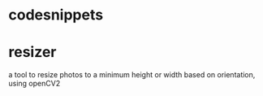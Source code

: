 # codesnippets

# resizer
a tool to resize photos to a minimum height or width based on orientation, using openCV2

